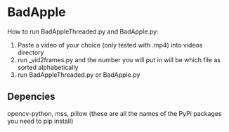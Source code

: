 # BadApple
How to run BadAppleThreaded.py and BadApple.py:
1. Paste a video of your choice (only tested with .mp4) into videos directory
2. run _vid2frames.py and the number you will put in will be which file as sorted alphabetically
3. run BadAppleThreaded.py or BadApple.py

## Depencies
opencv-python, mss, pillow
(these are all the names of the PyPi packages you need to pip install)
